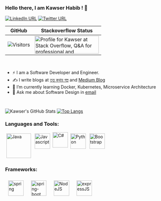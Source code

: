 ### Hello there, I am Kawser Habib ! 👋

[![LinkedIn URL](https://img.shields.io/static/v1?color=blue&label=linkedin&logo=linkedin&logoColor=white&style=for-the-badge&message=Connect)](https://www.linkedin.com/in/khabib97)
[![Twitter URL](https://img.shields.io/static/v1?color=deepskyblue&label=Twitter%20&logo=twitter&logoColor=white&style=for-the-badge&message=Follow)](https://twitter.com/khabib973)


| GitHub | Stackoverflow Status |
| --------------- | -------------------- |
| ![Visitors](https://komarev.com/ghpvc/?username=khabib97&color=brightgreen) | <a href="https://stackoverflow.com/users/9457633/eyllanesc"><img src="https://stackoverflow.com/users/flair/9457633.png" width="208" height="58" alt="Profile for Kawser at Stack Overflow, Q&amp;A for professional and enthusiast programmers" title="Profile for Kawser at Stack Overflow, Q&amp;A for professional and enthusiast programmers"></a> |

<br/>


* ⚡ I am a Software Developer and Engineer. 
* ✍️ I write blogs at [তত্ত্ব কথায় গল্প](https://kawserhabib.com) and [Medium Blog](https://khabib97.medium.com/)
* 🌱 I’m currently learning Docker, Kubernetes, Microservice Architecture
* 💬 Ask me about Software Design in [email](mailto:kawser.habib.dev@gmail.com)
<br />

![Kawser's GitHub Stats](https://github-readme-stats.vercel.app/api?username=khabib97&show_icons=true&theme=dracula)
[![Top Langs](https://github-readme-stats.vercel.app/api/top-langs/?username=khabib97&langs_count=7&hide=css&layout=compact)](https://github.com/khabib97/github-readme-stats)

### Languages and Tools:
<p align="left">
<img 
     src="https://images.vexels.com/media/users/3/166401/isolated/preview/b82aa7ac3f736dd78570dd3fa3fa9e24-java-programming-language-icon-by-vexels.png" 
     alt="Java" height="80" style="vertical-align:top; margin:4px">
<img 
     src="https://www.freepnglogos.com/uploads/javascript-png/javascript-vector-logo-yellow-png-transparent-javascript-vector-12.png" 
     alt="Javascript" height="50" style="vertical-align:top; margin:4px">
<img 
     src="https://www.w3schools.in/wp-content/uploads/csharp-logo.png" 
     alt="C#" height="50" wstyle="vertical-align:top; margin:4px">
 <img 
     src="https://cdn3.iconfinder.com/data/icons/logos-and-brands-adobe/512/267_Python-512.png" 
     alt="Python" height="50" style="vertical-align:top; margin:4px">
 <img 
     src="https://getbootstrap.com/docs/4.0/assets/brand/bootstrap-social-logo.png" 
     alt="Bootstrap" height="50" style="vertical-align:top; margin:4px">
</p>

### Frameworks:
<p align="left">
<img 
     src="https://spring.io/images/spring-logo-9146a4d3298760c2e7e49595184e1975.svg" 
     alt="spring" height="50" style="vertical-align:top; margin:10px">
<img 
     src="https://dzone.com/storage/temp/12434118-spring-boot-logo.png" 
     alt="spring-boot" height="50" style="vertical-align:top; margin:10px">
<img 
     src="https://www.logolynx.com/images/logolynx/08/08bc1e1ab432c9d956566b235925dd47.png" 
     alt="NodeJS" height="50" style="vertical-align:top; margin:10px">
<img 
     src="https://www.fastify.io/images/fastify-logo-menu.d13f8da7a965c800.png"
     alt="expressJS" height="50" style="vertical-align:top; margin:10px">
</p>
